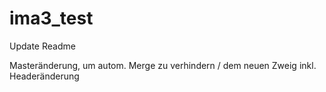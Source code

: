 # ima3_test
Update Readme

Masteränderung, um autom. Merge zu verhindern / dem neuen Zweig
inkl. Headeränderung
